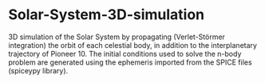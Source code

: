 # Solar-System-3D-simulation
3D simulation of the Solar System by propagating (Verlet-Störmer integration) the orbit of each celestial body,  in addition to the interplanetary trajectory of Pioneer 10. The initial  conditions used to solve the n-body problem are generated using the ephemeris  imported from the SPICE files (spiceypy library). 

